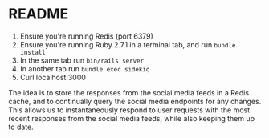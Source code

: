 # README

1. Ensure you're running Redis (port 6379)
2. Ensure you're running Ruby 2.7.1 in a terminal tab, and run `bundle install`
3. In the same tab run `bin/rails server`
4. In another tab run `bundle exec sidekiq`
5. Curl localhost:3000

The idea is to store the responses from the social media feeds in a Redis cache, and to continually query the social media endpoints for any changes.
This allows us to instantaneously respond to user requests with the most recent responses from the social media feeds, while also keeping them up to date.
